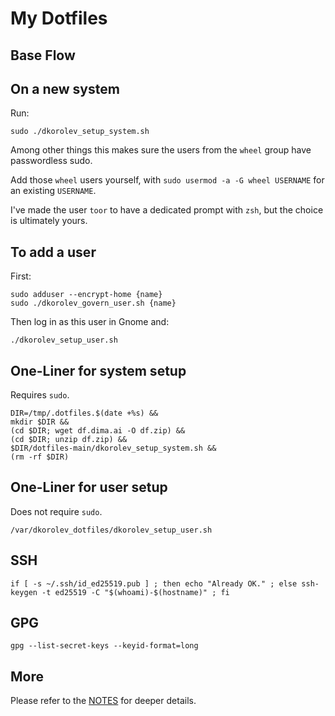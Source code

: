 # My Dotfiles

## Base Flow

## On a new system

Run:

```
sudo ./dkorolev_setup_system.sh
```

Among other things this makes sure the users from the `wheel` group have passwordless sudo.

Add those `wheel` users yourself, with `sudo usermod -a -G wheel USERNAME` for an existing `USERNAME`.

I've made the user `toor` to have a dedicated prompt with `zsh`, but the choice is ultimately yours.

## To add a user

First:

```
sudo adduser --encrypt-home {name}
sudo ./dkorolev_govern_user.sh {name}
```

Then log in as this user in Gnome and:

```
./dkorolev_setup_user.sh
```

## One-Liner for system setup

Requires `sudo`.

```
DIR=/tmp/.dotfiles.$(date +%s) &&
mkdir $DIR &&
(cd $DIR; wget df.dima.ai -O df.zip) &&
(cd $DIR; unzip df.zip) &&
$DIR/dotfiles-main/dkorolev_setup_system.sh &&
(rm -rf $DIR)
```

## One-Liner for user setup

Does not require `sudo`.

```
/var/dkorolev_dotfiles/dkorolev_setup_user.sh
```

## SSH

```
if [ -s ~/.ssh/id_ed25519.pub ] ; then echo "Already OK." ; else ssh-keygen -t ed25519 -C "$(whoami)-$(hostname)" ; fi
```

## GPG

```
gpg --list-secret-keys --keyid-format=long
```

## More

Please refer to the [NOTES](https://github.com/dkorolev/dotfiles/blob/main/NOTES.md) for deeper details.
